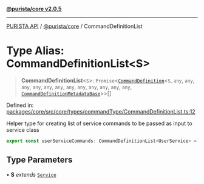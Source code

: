 [**@purista/core v2.0.5**](../README.md)

***

[PURISTA API](../../../packages.md) / [@purista/core](../README.md) / CommandDefinitionList

# Type Alias: CommandDefinitionList\<S\>

> **CommandDefinitionList**\<`S`\>: `Promise`\<[`CommandDefinition`](CommandDefinition.md)\<`S`, `any`, `any`, `any`, `any`, `any`, `any`, `any`, `any`, `any`, `any`, `any`, `any`, [`CommandDefinitionMetadataBase`](CommandDefinitionMetadataBase.md)\>\>[]

Defined in: [packages/core/src/core/types/commandType/CommandDefinitionList.ts:12](https://github.com/puristajs/purista/blob/master/packages/core/src/core/types/commandType/CommandDefinitionList.ts#L12)

Helper type for creating list of service commands to be passed as input to service class

```typescript
export const userServiceCommands: CommandDefinitionList<UserService> = [signUp.getDefinition()]
```

## Type Parameters

• **S** *extends* [`Service`](../classes/Service.md)
